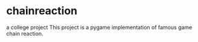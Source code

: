 # chainreaction
a college project
This project is a pygame implementation of famous game chain reaction.
